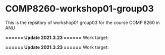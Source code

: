 # COMP8260-workshop01-group03
This is the repsitory of workshop01 group03 for the course COMP 8260 in ANU


**====== Update 2021.3.23 ======**
Work target:


**====== Update 2021.3.23 ======**
Work target:

